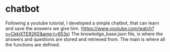 # chatbot
Following a youtube tutorial, I developed a simple chatbot, that can learn and save the answers we give him. (https://www.youtube.com/watch?v=CkkjXTER2KE&amp;t=653s)
The knowledge_base.json file, is where the answers and questions are stored and retrieved from.
The main is where all the functions are defined.

